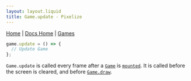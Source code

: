 ```yaml
---
layout: layout.liquid
title: Game.update - Pixelize
---
```


[Home](/) | [Docs Home](/docs) | [Games](/docs/game)

```js
game.update = () => {
  // Update Game
};
```

`Game.update` is called every frame after a [`Game`](/docs/game) is [`mounted`](/docs/game/mount). It is called before the screen is cleared, and before [`Game.draw`](/docs/game/draw).
